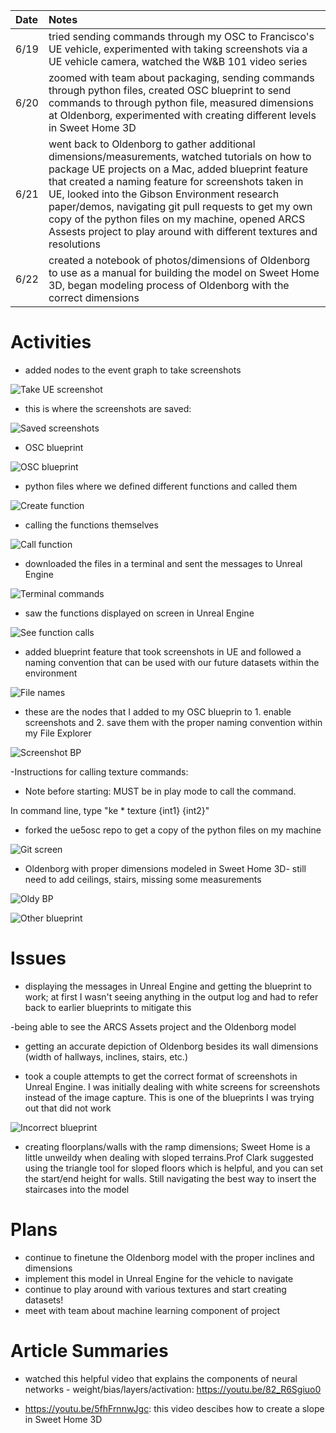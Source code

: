 | Date   | Notes
| :----- | :-------------------------------
|6/19 | tried sending commands through my OSC to Francisco's UE vehicle, experimented with taking screenshots via a UE vehicle camera, watched the W&B 101 video series
|6/20 | zoomed with team about packaging, sending commands through python files, created OSC blueprint to send commands to through python file, measured dimensions at Oldenborg, experimented with creating different levels in Sweet Home 3D
|6/21 | went back to Oldenborg to gather additional dimensions/measurements, watched tutorials on how to package UE projects on a Mac, added blueprint feature that created a naming feature for screenshots taken in UE, looked into the Gibson Environment research paper/demos, navigating git pull requests to get my own copy of the python files on my machine, opened ARCS Assests project to play around with different textures and resolutions
|6/22 | created a notebook of photos/dimensions of Oldenborg to use as a manual for building the model on Sweet Home 3D, began modeling process of Oldenborg with the correct dimensions


# Activities

- added nodes to the event graph to take screenshots

![Take UE screenshot](/assets/2023-06-26/screenshotmap.png)

- this is where the screenshots are saved: 

![Saved screenshots](/assets/2023-06-26/takenscreenshots.png)

- OSC blueprint

![OSC blueprint](/assets/2023-06-26/blueprint.png)

- python files where we defined different functions and called them

![Create function](/assets/2023-06-26/initfile.png)

- calling the functions themselves

![Call function](/assets/2023-06-26/callfunc.png)

- downloaded the files in a terminal and sent the messages to Unreal Engine

![Terminal commands](/assets/2023-06-26/terminalcommands.png)

- saw the functions displayed on screen in Unreal Engine

![See function calls](/assets/2023-06-26/commandfrompython.png)


- added blueprint feature that took screenshots in UE and followed a naming convention that can be used with our future datasets within the environment

![File names](/assets/2023-06-26/savedss.png)

- these are the nodes that I added to my OSC blueprin to 1. enable screenshots and 2. save them with the proper naming convention within my File Explorer 

![Screenshot BP](/assets/2023-06-26/namingss.png)

-Instructions for calling texture commands:
- Note before starting: MUST be in play mode to call the command.

In command line, type "ke * texture {int1} {int2}"

- forked the ue5osc repo to get a copy of the python files on my machine

![Git screen](/assets/2023-06-26/forkedrepo.png)

- Oldenborg with proper dimensions modeled in Sweet Home 3D- still need to add ceilings, stairs, missing some measurements 

![Oldy BP](/assets/2023-06-26/oldybp.png)


![Other blueprint](/assets/2023-06-26/oldyshape.png)

# Issues
- displaying the messages in Unreal Engine and getting the blueprint to work; at first I wasn't seeing anything in the output log and had to refer back to earlier blueprints to mitigate this

-being able to see the ARCS Assets project and the Oldenborg model

- getting an accurate depiction of Oldenborg besides its wall dimensions (width of hallways, inclines, stairs, etc.)

- took a couple attempts to get the correct format of screenshots in Unreal Engine. I was initially dealing with white screens for screenshots instead of the image capture. This is one of the blueprints I was trying out that did not work

![Incorrect blueprint](/assets/2023-06-26/attempt.png)

- creating floorplans/walls with the ramp dimensions; Sweet Home is a little unweildy when dealing with sloped terrains.Prof Clark suggested using the triangle tool for sloped floors which is helpful, and you can set the start/end height for walls. Still navigating the best way to insert the staircases into the model

# Plans

- continue to finetune the Oldenborg model with the proper inclines and dimensions
- implement this model in Unreal Engine for the vehicle to navigate
- continue to play around with various textures and start creating datasets!
- meet with team about machine learning component of project

# Article Summaries

- watched this helpful video that explains the components of neural networks - weight/bias/layers/activation: https://youtu.be/82_R6Sgiuo0

- https://youtu.be/5fhFrnnwJgc: this video descibes how to create a slope in Sweet Home 3D
